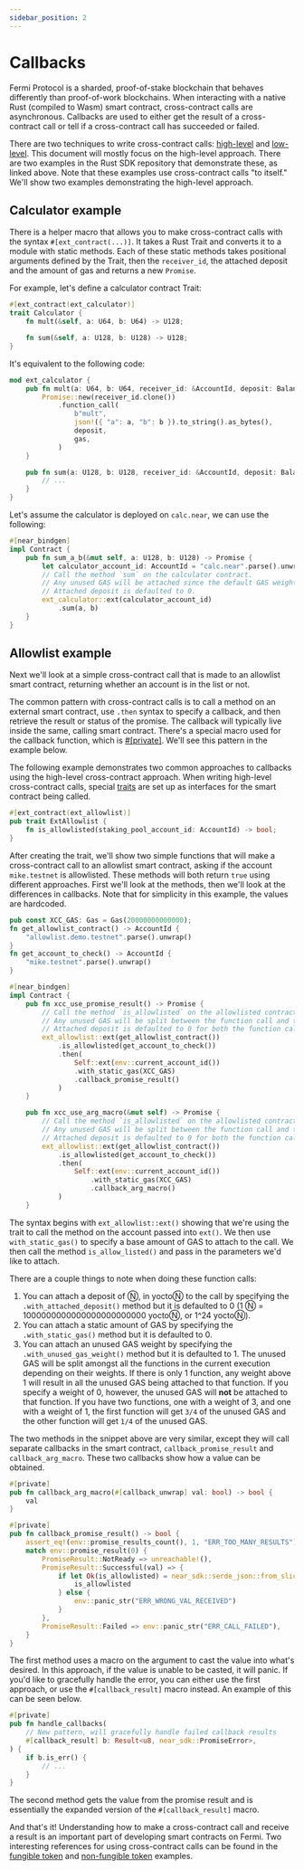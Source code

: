 ```yaml
---
sidebar_position: 2
---
```


# Callbacks

Fermi Protocol is a sharded, proof-of-stake blockchain that behaves differently than proof-of-work blockchains. When interacting with a native Rust (compiled to Wasm) smart contract, cross-contract calls are asynchronous. Callbacks are used to either get the result of a cross-contract call or tell if a cross-contract call has succeeded or failed.

There are two techniques to write cross-contract calls: [high-level](https://github.com/near/near-sdk-rs/blob/master/examples/cross-contract-calls/high-level/src/lib.rs) and [low-level](https://github.com/near/near-sdk-rs/blob/master/examples/cross-contract-calls/low-level/src/lib.rs). This document will mostly focus on the high-level approach. There are two examples in the Rust SDK repository that demonstrate these, as linked above. Note that these examples use cross-contract calls "to itself." We'll show two examples demonstrating the high-level approach.

## Calculator example

There is a helper macro that allows you to make cross-contract calls with the syntax `#[ext_contract(...)]`. It takes a Rust Trait and converts it to a module with static methods. Each of these static methods takes positional arguments defined by the Trait, then the `receiver_id`, the attached deposit and the amount of gas and returns a new `Promise`.

For example, let's define a calculator contract Trait:

```rust
#[ext_contract(ext_calculator)]
trait Calculator {
    fn mult(&self, a: U64, b: U64) -> U128;

    fn sum(&self, a: U128, b: U128) -> U128;
}
```

It's equivalent to the following code:

```rust
mod ext_calculator {
    pub fn mult(a: U64, b: U64, receiver_id: &AccountId, deposit: Balance, gas: Gas) -> Promise {
        Promise::new(receiver_id.clone())
            .function_call(
                b"mult",
                json!({ "a": a, "b": b }).to_string().as_bytes(),
                deposit,
                gas,
            )
    }

    pub fn sum(a: U128, b: U128, receiver_id: &AccountId, deposit: Balance, gas: Gas) -> Promise {
        // ...
    }
}
```

Let's assume the calculator is deployed on `calc.near`, we can use the following:

```rust
#[near_bindgen]
impl Contract {
    pub fn sum_a_b(&mut self, a: U128, b: U128) -> Promise {
        let calculator_account_id: AccountId = "calc.near".parse().unwrap();
        // Call the method `sum` on the calculator contract.
        // Any unused GAS will be attached since the default GAS weight is 1.
        // Attached deposit is defaulted to 0.
        ext_calculator::ext(calculator_account_id)
            .sum(a, b)
    }
}
```

## Allowlist example

Next we'll look at a simple cross-contract call that is made to an allowlist smart contract, returning whether an account is in the list or not.

The common pattern with cross-contract calls is to call a method on an external smart contract, use `.then` syntax to specify a callback, and then retrieve the result or status of the promise. The callback will typically live inside the same, calling smart contract. There's a special macro used for the callback function, which is [#[private]](https://docs.rs/near-sdk-core/latest/near_sdk_core/struct.AttrSigInfo.html#structfield.is_private). We'll see this pattern in the example below.

The following example demonstrates two common approaches to callbacks using the high-level cross-contract approach. When writing high-level cross-contract calls, special [traits](https://doc.rust-lang.org/rust-by-example/trait.html) are set up as interfaces for the smart contract being called.

```rust
#[ext_contract(ext_allowlist)]
pub trait ExtAllowlist {
    fn is_allowlisted(staking_pool_account_id: AccountId) -> bool;
}
```

After creating the trait, we'll show two simple functions that will make a cross-contract call to an allowlist smart contract, asking if the account `mike.testnet` is allowlisted. These methods will both return `true` using different approaches. First we'll look at the methods, then we'll look at the differences in callbacks. Note that for simplicity in this example, the values are hardcoded.

```rust
pub const XCC_GAS: Gas = Gas(20000000000000);
fn get_allowlist_contract() -> AccountId {
    "allowlist.demo.testnet".parse().unwrap()
}
fn get_account_to_check() -> AccountId {
    "mike.testnet".parse().unwrap()
}
```

```rust
#[near_bindgen]
impl Contract {
    pub fn xcc_use_promise_result() -> Promise {
        // Call the method `is_allowlisted` on the allowlisted contract. Static GAS is only attached to the callback.
        // Any unused GAS will be split between the function call and the callback since both have a default unused GAS weight of 1
        // Attached deposit is defaulted to 0 for both the function call and the callback.
        ext_allowlist::ext(get_allowlist_contract())
            .is_allowlisted(get_account_to_check())
            .then(
                Self::ext(env::current_account_id())
                .with_static_gas(XCC_GAS)
                .callback_promise_result()
            )
    }

    pub fn xcc_use_arg_macro(&mut self) -> Promise {
        // Call the method `is_allowlisted` on the allowlisted contract. Attach static GAS equal to XCC_GAS only for the callback.
        // Any unused GAS will be split between the function call and the callback since both have a default unused GAS weight of 1
        // Attached deposit is defaulted to 0 for both the function call and the callback.
        ext_allowlist::ext(get_allowlist_contract())
            .is_allowlisted(get_account_to_check())
            .then(
                Self::ext(env::current_account_id())
                    .with_static_gas(XCC_GAS)
                    .callback_arg_macro()
            )
    }
```

The syntax begins with `ext_allowlist::ext()` showing that we're using the trait to call the method on the account passed into `ext()`. We then use `with_static_gas()` to specify a base amount of GAS to attach to the call. We then call the method `is_allow_listed()` and pass in the parameters we'd like to attach.

There are a couple things to note when doing these function calls:
1. You can attach a deposit of Ⓝ, in yoctoⓃ to the call by specifying the `.with_attached_deposit()` method but it is defaulted to 0 (1 Ⓝ = 1000000000000000000000000 yoctoⓃ, or 1^24 yoctoⓃ).
2. You can attach a static amount of GAS by specifying the `.with_static_gas()` method but it is defaulted to 0.
3. You can attach an unused GAS weight by specifying the `.with_unused_gas_weight()` method but it is defaulted to 1. The unused GAS will be split amongst all the functions in the current execution depending on their weights. If there is only 1 function, any weight above 1 will result in all the unused GAS being attached to that function. If you specify a weight of 0, however, the unused GAS will **not** be attached to that function. If you have two functions, one with a weight of 3, and one with a weight of 1, the first function will get `3/4` of the unused GAS and the other function will get `1/4` of the unused GAS.

The two methods in the snippet above are very similar, except they will call separate callbacks in the smart contract, `callback_promise_result` and `callback_arg_macro`. These two callbacks show how a value can be obtained. 

```rust
#[private]
pub fn callback_arg_macro(#[callback_unwrap] val: bool) -> bool {
    val
}

#[private]
pub fn callback_promise_result() -> bool {
    assert_eq!(env::promise_results_count(), 1, "ERR_TOO_MANY_RESULTS");
    match env::promise_result(0) {
        PromiseResult::NotReady => unreachable!(),
        PromiseResult::Successful(val) => {
            if let Ok(is_allowlisted) = near_sdk::serde_json::from_slice::<bool>(&val) {
                is_allowlisted
            } else {
                env::panic_str("ERR_WRONG_VAL_RECEIVED")
            }
        },
        PromiseResult::Failed => env::panic_str("ERR_CALL_FAILED"),
    }
}
```

The first method uses a macro on the argument to cast the value into what's desired. In this approach, if the value is unable to be casted, it will panic. If you'd like to gracefully handle the error, you can either use the first approach, or use the `#[callback_result]` macro instead. An example of this can be seen below.

```rust
#[private]
pub fn handle_callbacks(
    // New pattern, will gracefully handle failed callback results
    #[callback_result] b: Result<u8, near_sdk::PromiseError>,
) {
    if b.is_err() {
        // ...
    }
}
```

The second method gets the value from the promise result and is essentially the expanded version of the `#[callback_result]` macro.

And that's it! Understanding how to make a cross-contract call and receive a result is an important part of developing smart contracts on Fermi. Two interesting references for using cross-contract calls can be found in the [fungible token](https://github.com/near-examples/FT) and [non-fungible token](https://github.com/near-examples/NFT) examples.
